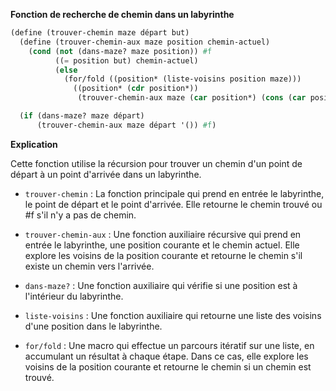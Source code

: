 **Fonction de recherche de chemin dans un labyrinthe**

```scheme
(define (trouver-chemin maze départ but)
  (define (trouver-chemin-aux maze position chemin-actuel)
    (cond (not (dans-maze? maze position)) #f
          ((= position but) chemin-actuel)
          (else
            (for/fold ((position* (liste-voisins position maze)))
              ((position* (cdr position*))
               (trouver-chemin-aux maze (car position*) (cons (car position*) chemin-actuel))))))

  (if (dans-maze? maze départ)
      (trouver-chemin-aux maze départ '()) #f)
```

**Explication**

Cette fonction utilise la récursion pour trouver un chemin d'un point de départ à un point d'arrivée dans un labyrinthe.

* `trouver-chemin` : La fonction principale qui prend en entrée le labyrinthe, le point de départ et le point d'arrivée. Elle retourne le chemin trouvé ou #f s'il n'y a pas de chemin.

* `trouver-chemin-aux` : Une fonction auxiliaire récursive qui prend en entrée le labyrinthe, une position courante et le chemin actuel. Elle explore les voisins de la position courante et retourne le chemin s'il existe un chemin vers l'arrivée.

* `dans-maze?` : Une fonction auxiliaire qui vérifie si une position est à l'intérieur du labyrinthe.

* `liste-voisins` : Une fonction auxiliaire qui retourne une liste des voisins d'une position dans le labyrinthe.

* `for/fold` : Une macro qui effectue un parcours itératif sur une liste, en accumulant un résultat à chaque étape. Dans ce cas, elle explore les voisins de la position courante et retourne le chemin si un chemin est trouvé.